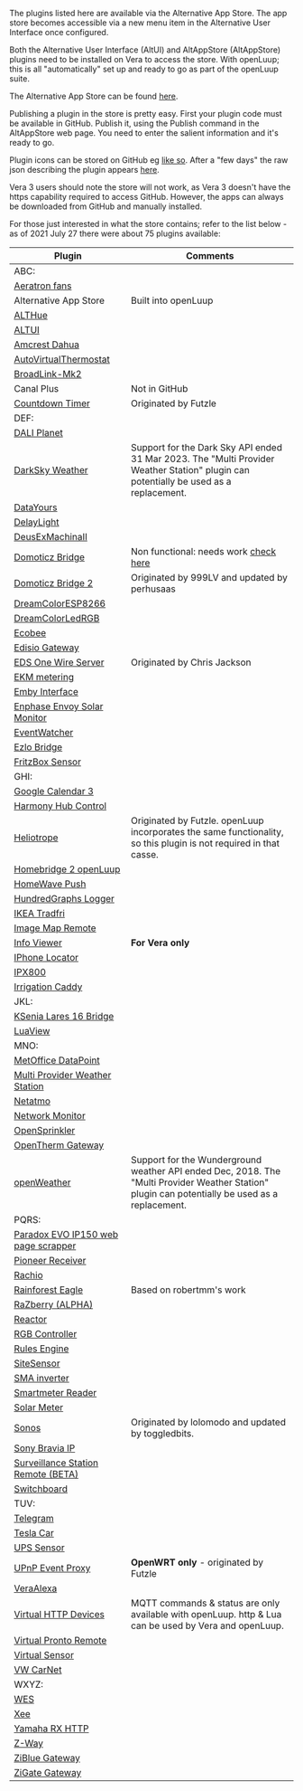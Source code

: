 The plugins listed here are available via the Alternative App Store. The app store becomes accessible via a new menu item in the Alternative User Interface once configured.

Both the Alternative User Interface (AltUI) and AltAppStore (AltAppStore) plugins need to be installed on Vera to access the store. With openLuup; this is all "automatically" set up and ready to go as part of the openLuup suite.

The Alternative App Store can be found [here](https://github.com/akbooer/AltAppStore).

Publishing a plugin in the store is pretty easy. First your plugin code must be available in GitHub. Publish it, using the Publish command in the AltAppStore web page. You need to enter the salient information and it's ready to go. 

Plugin icons can be stored on GitHub eg [like so](https://github.com/a-lurker/a-lurker.github.io/tree/master/icons). After a "few days" the raw json describing the plugin appears [here](https://raw.githubusercontent.com/akbooer/AltAppStore/data/J_AltAppStore.json).

Vera 3 users should note the store will not work, as Vera 3 doesn't have the https capability required to access GitHub. However, the apps can always be downloaded from GitHub and manually installed.

For those just interested in what the store contains; refer to the list below - as of 2021 July 27 there were about 75 plugins available:

|Plugin|Comments|
|---|---|
|ABC:||
|[Aeratron fans](https://github.com/a-lurker/Vera-Plugin-Aeratron)||
|Alternative App Store|Built into openLuup|
|[ALTHue](https://github.com/amg0/ALTHue)||
|[ALTUI](https://github.com/amg0/ALTUI)||
|[Amcrest Dahua](https://github.com/rafale77/Amcrest-Dahua-Openluup)||
|[AutoVirtualThermostat](https://github.com/toggledbits/AutoVirtualThermostat)||
|[BroadLink-Mk2](https://github.com/a-lurker/Vera-Plugin-BroadLink-Mk2)||
|Canal Plus|Not in GitHub|
|[Countdown Timer](https://github.com/rafale77/MiOS-CountdownTimer)|Originated by Futzle|
|DEF:||
|[DALI Planet](https://github.com/a-lurker/Vera-Plugin-DALI-Planet)||
|[DarkSky Weather](https://github.com/reneboer/DarkSkyWeather)|Support for the Dark Sky API ended 31 Mar 2023. The "Multi Provider Weather Station" plugin can potentially be used as a replacement.|
|[DataYours](https://github.com/akbooer/DataYours)||
|[DelayLight](https://github.com/toggledbits/DelayLight)||
|[DeusExMachinaII](https://github.com/toggledbits/DeusExMachina)||
|[Domoticz Bridge](https://github.com/999LV/DomoticzBridge)|Non functional: needs work [check here](https://smarthome.community/topic/301/domoticz-bridge)|
|[Domoticz Bridge 2](https://github.com/perhusaas/DomoticzBridge)|Originated by 999LV and updated by perhusaas|
|[DreamColorESP8266](https://github.com/GreatGazoe/DreamColorESPVeraPlugIn)||
|[DreamColorLedRGB](https://github.com/GreatGazoe/DreamColorLEDRGB)||
|[Ecobee](https://github.com/rafale77/vera-ecobee)||
|[Edisio Gateway](https://github.com/vosmont/Vera-Plugin-EdisioGateway)||
|[EDS One Wire Server](https://github.com/a-lurker/Vera-Plugin-EDS-One-Wire-Server)|Originated by Chris Jackson|
|[EKM metering](https://github.com/a-lurker/Vera-Plugin-EKM-metering)||
|[Emby Interface](https://github.com/toggledbits/Emby)||
|[Enphase Envoy Solar Monitor](https://github.com/reneboer/Vera-Enphase-Envoy)||
|[EventWatcher](https://github.com/akbooer/EventWatcher)||
|[Ezlo Bridge](https://github.com/reneboer/EzloBridge)||
|[FritzBox Sensor](https://github.com/reneboer/vera-FritzBoxSensor)||
|GHI:||
|[Google Calendar 3](https://github.com/stuartofmt/GCal3)||
|[Harmony Hub Control](https://github.com/reneboer/vera-Harmony-Hub)||
|[Heliotrope](https://github.com/a-lurker/Vera-Plugin-Heliotrope)|Originated by Futzle. openLuup incorporates the same functionality, so this plugin is not required in that casse.|
|[Homebridge 2 openLuup](https://github.com/ronluna/homebridge2openluup)||
|[HomeWave Push](https://github.com/intveltr/HomeWavePush)||
|[HundredGraphs Logger](https://github.com/ipstas/ipstas-vera-hundredgraphs)||
|[IKEA Tradfri](https://github.com/vwout/vera-tradfri)||
|[Image Map Remote](https://github.com/a-lurker/Vera-Plugin-Image-Map-Remote)||
|[Info Viewer](Vera-Plugin-Info-Viewer)|**For Vera only**|
|[IPhone Locator](https://github.com/amg0/IPhoneLocator)||
|[IPX800](https://github.com/amg0/IPX800)||
|[Irrigation Caddy](https://github.com/a-lurker/Vera-Plugin-Irrigation-Caddy)||
|JKL:||
|[KSenia Lares 16 Bridge](https://github.com/amg0/Ksenia)||
|[LuaView](https://github.com/toggledbits/LuaView)||
|MNO:||
|[MetOffice DataPoint](https://github.com/akbooer/MetOffice_DataPoint)||
|[Multi Provider Weather Station](https://github.com/reneboer/MultiStationWeather)||
|[Netatmo](https://github.com/akbooer/Netatmo)||
|[Network Monitor](https://github.com/amg0/NetMonitor)||
|[OpenSprinkler](https://github.com/dbochicchio/vera-OpenSprinkler)||
|[OpenTherm Gateway](https://github.com/reneboer/vera-OpenThermGateway)||
|[openWeather](https://github.com/999LV/openWeather-plugin-for-openLuup)|Support for the Wunderground weather API ended Dec, 2018. The "Multi Provider Weather Station" plugin can potentially be used as a replacement.|
|PQRS:||
|[Paradox EVO IP150 web page scrapper](https://github.com/a-lurker/Vera-Plugin-Paradox-IP150-wps)||
|[Pioneer Receiver](https://github.com/rafale77/vera-pioneer)||
|[Rachio](https://github.com/toggledbits/RachioService)||
|[Rainforest Eagle](https://github.com/jswim788/rainforest-eagle-vera)|Based on robertmm's work|
|[RaZberry (ALPHA)](https://github.com/amg0/razberry-altui)||
|[Reactor](https://github.com/toggledbits/Reactor)||
|[RGB Controller](https://github.com/vosmont/Vera-Plugin-RGBController)||
|[Rules Engine](https://github.com/vosmont/Vera-Plugin-RulesEngine)||
|[SiteSensor](https://github.com/toggledbits/SiteSensor)||
|[SMA inverter](https://github.com/a-lurker/Vera-Plugin-SMA-inverter)||
|[Smartmeter Reader](https://github.com/reneboer/Vera-Dutch-Smartmeter)||
|[Solar Meter](https://github.com/reneboer/vera-SolarMeter)||
|[Sonos](https://github.com/toggledbits/Sonos-Vera)|Originated by lolomodo and updated by toggledbits.|
|[Sony Bravia IP](https://github.com/a-lurker/Vera-Plugin-Sony-Bravia-IP)||
|[Surveillance Station Remote (BETA)](https://github.com/vosmont/Vera-Plugin-SurveillanceStationRemote)||
|[Switchboard](https://github.com/toggledbits/Switchboard-Vera)||
|TUV:||
|[Telegram](https://github.com/dbochicchio/vera-Telegram)||
|[Tesla Car](https://github.com/reneboer/vera-TeslaCar)||
|[UPS Sensor](https://github.com/reneboer/vera-UPSSensor)||
|[UPnP Event Proxy](https://github.com/a-lurker/Vera-Plugin-UPnP-Event-Proxy)|**OpenWRT only** - originated by Futzle|
|[VeraAlexa](https://github.com/dbochicchio/VeraAlexa)||
|[Virtual HTTP Devices](https://github.com/dbochicchio/vera-VirtualDevices)|MQTT commands & status are only available with openLuup. http & Lua can be used by Vera and openLuup.|
|[Virtual Pronto Remote](https://github.com/a-lurker/Vera-Plugin-Virtual-Pronto-Remote)||
|[Virtual Sensor](https://github.com/toggledbits/VirtualSensor)||
|[VW CarNet](https://github.com/reneboer/openLuup-CarNet)||
|WXYZ:||
|[WES](https://github.com/amg0/WES)||
|[Xee](https://github.com/vosmont/Vera-Plugin-Xee)||
|[Yamaha RX HTTP](https://github.com/a-lurker/Vera-Plugin-Yamaha-RX-HTTP)||
|[Z-Way](https://github.com/akbooer/Z-Way)||
|[ZiBlue Gateway](https://github.com/vosmont/Vera-Plugin-ZiBlueGateway)||
|[ZiGate Gateway](https://github.com/vosmont/Vera-Plugin-ZiGateGateway)